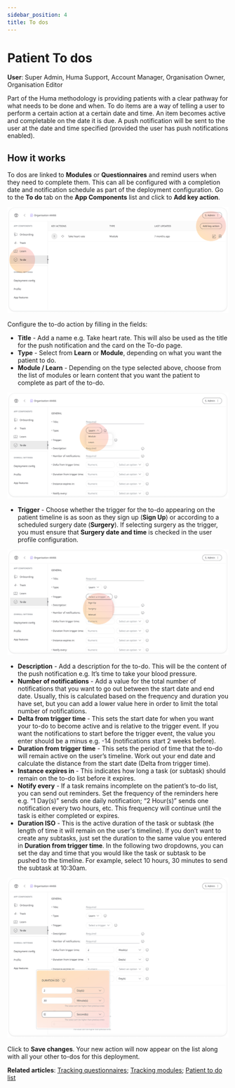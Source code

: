 ```yaml
---
sidebar_position: 4
title: To dos 
---
```

# Patient To dos
**User**: Super Admin, Huma Support, Account Manager, Organisation Owner, Organisation Editor

Part of the Huma methodology is providing patients with a clear pathway for what needs to be done and when. To do items are a way of telling a user to perform a certain action at a certain date and time. An item becomes active and completable on the date it is due. A push notification will be sent to the user at the date and time specified (provided the user has push notifications enabled). 
## How it works​
To dos are linked to **Modules** or **Questionnaires** and remind users when they need to complete them. This can all be configured with a completion date and notification schedule as part of the deployment configuration.
Go to the **To do** tab on the **App Components** list and click to **Add key action**.

![image](./assets/Todo01.png)

Configure the to-do action by filling in the fields:
- **Title** - Add a name e.g. Take heart rate. This will also be used as the title for the push notification and the card on the To-do page.
- **Type** - Select from **Learn** or **Module**, depending on what you want the patient to do.
- **Module / Learn** - Depending on the type selected above, choose from the list of modules or learn content that you want the patient to complete as part of the to-do.

![image](./assets/Todo02.png)

- **Trigger** - Choose whether the trigger for the to-do appearing on the patient timeline is as soon as they sign up (**Sign Up**) or according to a scheduled surgery date (**Surgery**). If selecting surgery as the trigger, you must ensure that **Surgery date and time** is checked in the user profile configuration.  

![image](./assets/Todo03.png)

- **Description** - Add a description for the to-do. This will be the content of the push notification e.g. It’s time to take your blood pressure.
- **Number of notifications** - Add a value for the total number of notifications that you want to go out between the start date and end date. Usually, this is calculated based on the frequency and duration you have set, but you can add a lower value here in order to limit the total number of notifications.
- **Delta from trigger time** - This sets the start date for when you want your to-do to become active and is relative to the trigger event. If you want the notifications to start before the trigger event, the value you enter should be a minus e.g. -14 (notifications start 2 weeks before).
- **Duration from trigger time** - This sets the period of time that the to-do will remain active on the user’s timeline. Work out your end date and calculate the distance from the start date (Delta from trigger time).
- **Instance expires in** - This indicates how long a task (or subtask) should remain on the to-do list before it expires. 
- **Notify every** - If a task remains incomplete on the patient’s to-do list, you can send out reminders. Set the frequency of the reminders here e.g. “1 Day(s)” sends one daily notification; “2 Hour(s)” sends one notification every two hours, etc. This frequency will continue until the task is either completed or expires.
- **Duration ISO** - This is the active duration of the task or subtask (the length of time it will remain on the user's timeline). If you don’t want to create any subtasks, just set the duration to the same value you entered in **Duration from trigger time**.
In the following two dropdowns, you can set the day and time that you would like the task or subtask to be pushed to the timeline. For example, select 10 hours, 30 minutes to send the subtask at 10:30am. 

![image](./assets/Todo04.png)

Click to **Save changes**. 
Your new action will now appear on the list along with all your other to-dos for this deployment. 

**Related articles**: [Tracking questionnaires](./tracking-questionnaires.md); [Tracking modules](./tracking-modules.md); [Patient to do list](../../../huma-app/features/to-dos.md)
